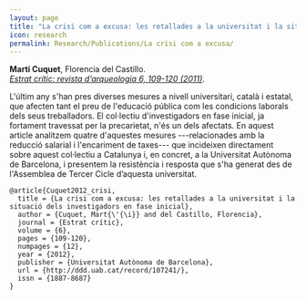 ```yaml
---
layout: page
title: "La crisi com a excusa: les retallades a la universitat i la situació dels investigadors en fase inicial"
icon: research
permalink: Research/Publications/La crisi com a excusa/
---
```


**Martí Cuquet**, Florencia del Castillo.  
_[Estrat crític: revista d’arqueologia 6, 109-120 (2011)](http://ddd.uab.cat/record/107241/)_.

L'últim any s'han pres diverses mesures a nivell universitari, català i
estatal, que afecten tant el preu de l'educació pública com les condicions
laborals dels seus treballadors. El col·lectiu d'investigadors en fase
inicial, ja fortament travessat per la precarietat, n'és un dels afectats. En
aquest article analitzem quatre d'aquestes mesures ---relacionades amb la
reducció salarial i l'encariment de taxes--- que incideixen directament sobre
aquest col·lectiu a Catalunya i, en concret, a la Universitat Autònoma de
Barcelona, i presentem la resistència i resposta que s'ha generat des de
l'Assemblea de Tercer Cicle d’aquesta universitat.

~~~
@article{Cuquet2012_crisi,
  title = {La crisi com a excusa: les retallades a la universitat i la situació dels investigadors en fase inicial},
  author = {Cuquet, Mart{\'{\i}} and del Castillo, Florencia},
  journal = {Estrat crític},
  volume = {6},
  pages = {109-120},
  numpages = {12},
  year = {2012},
  publisher = {Universitat Autònoma de Barcelona},
  url = {http://ddd.uab.cat/record/107241/},
  issn = {1887-8687}
}
~~~

